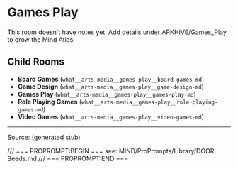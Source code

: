 # Games Play

This room doesn't have notes yet. Add details under ARKHIVE/Games_Play to grow the Mind Atlas.

## Child Rooms
- **Board Games** (`what__arts-media__games-play__board-games-md`)
- **Game Design** (`what__arts-media__games-play__game-design-md`)
- **Games Play** (`what__arts-media__games-play__games-play-md`)
- **Role Playing Games** (`what__arts-media__games-play__role-playing-games-md`)
- **Video Games** (`what__arts-media__games-play__video-games-md`)

---
Source: (generated stub)

/// === PROPROMPT:BEGIN ===
see: MIND/ProPrompts/Library/DOOR-Seeds.md
/// === PROPROMPT:END ===
